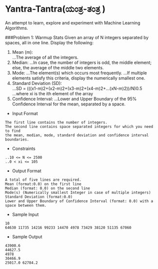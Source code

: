 # Yantra-Tantra(ಯಂತ್ರ-ತಂತ್ರ )
An attempt to learn, explore and experiment with Machine Learning Algorithms. 

###Problem 1: Warmup Stats
Given an array of N integers separated by spaces, all in one line. 
Display the following: 
1. Mean (m):  
...The average of all the integers.
2. Median: 
...In case, the number of integers is odd, the middle element; else, the average of the middle two elements.
3. Mode: 
...The element(s) which occurs most frequently. 
...If multiple elements satisfy this criteria, display the numerically smallest one.
4. Standard Deviation (SD):  
...SD = (((x1-m)2+(x2-m)2+(x3-m)2+(x4-m)2+...(xN-m)2))/N)0.5
...where xi is the ith element of the array
5. Confidence Interval: 
...Lower and Upper Boundary of the 95% Confidence Interval for the mean, separated by a space.
* Input Format 
```
The first line contains the number of integers. 
The second line contains space separated integers for which you need to find 
the mean, median, mode, standard deviation and confidence interval boundaries.
```
* Constraints
```
..10 <= N <= 2500 
..0 < xi <= 105
```
* Output Format
```
A total of five lines are required.
Mean (format:0.0) on the first line
Median (format: 0.0) on the second line
Mode(s) (Numerically smallest Integer in case of multiple integers)
Standard Deviation (format:0.0) 
Lower and Upper Boundary of Confidence Interval (format: 0.0) with a space between them.
```
* Sample Input
```
10
64630 11735 14216 99233 14470 4978 73429 38120 51135 67060
```
* Sample Output
```
43900.6
44627.5
4978
30466.9
25017.0 62784.2
```
